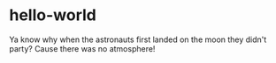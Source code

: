 # hello-world
Ya know why when the astronauts first landed on the moon they didn't party?
Cause there was no atmosphere!
